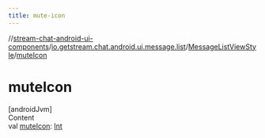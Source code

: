 ```yaml
---
title: mute-icon
---
```

//[stream-chat-android-ui-components](../../../index.md)/[io.getstream.chat.android.ui.message.list](../index.md)/[MessageListViewStyle](index.md)/[muteIcon](muteIcon.md)



# muteIcon  
[androidJvm]  
Content  
val [muteIcon](muteIcon.md): [Int](https://kotlinlang.org/api/latest/jvm/stdlib/kotlin/-int/index.html)  



